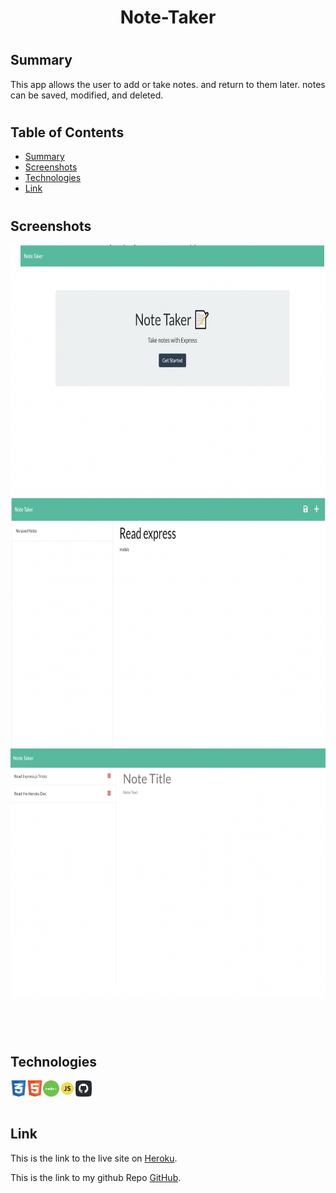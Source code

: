 <h1 align="center">Note-Taker</h1> 
  
#
#
## Summary
This app allows the user to add or take notes. and return to them later. notes can be saved, modified, and deleted.

#
#

## Table of Contents

- [Summary](#Summary)
- [Screenshots](Screenshots)
- [Technologies](#technologies)
- [Link](#link)
#
#
## Screenshots

<img width="600" height="400" alt="Screen Shot 2021-08-20 at 11 06 55 PM" src="public\assets\images\note1.png">



<img width="600" height="400" alt="Screen Shot 2021-08-20 at 11 07 11 PM" src="public\assets\images\note3.png">


<img width="600" height="400" alt="Screen Shot 2021-08-20 at 11 15 08 PM" src="public\assets\images\note2.png">

<br>

#
#
<br>

## Technologies
<img align="left" width="26px" alt="CSS" src="public\assets\images\CSS.png">
<img align="left" width="26px" alt="CSS" src="public\assets\images\HTML.png">
<img align="left" width="26px" alt="CSS" src="public\assets\images\Node.png">
<img align="left" width="26px" alt="CSS" src="public\assets\images\JS.png">
<img align="left" width="26px" alt="CSS" src="public\assets\images\github.png">

<br><br>

#
#


## Link 
This is the link to the live site on [Heroku](https://pacific-falls-51483.herokuapp.com/).

This is the link to my github Repo [GitHub](https://github.com/lbladma/note-taker).
